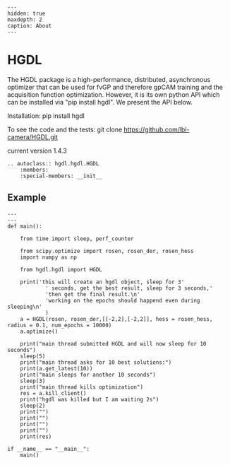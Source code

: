```{toctree}
---
hidden: true
maxdepth: 2
caption: About
---
```

# HGDL

The HGDL package is a high-performance, distributed, asynchronous optimizer that can be used for fvGP and therefore gpCAM training and the acquisition function optimization. However, it is its own python API which can be installed via "pip install hgdl". We present the API below. 

Installation: pip install hgdl

To see the code and the tests: git clone https://github.com/lbl-camera/HGDL.git

current version 1.4.3

```{eval-rst}
.. autoclass:: hgdl.hgdl.HGDL
    :members:
    :special-members: __init__

```

## Example

```{code-block} python3
---
---
def main():

    from time import sleep, perf_counter
    
    from scipy.optimize import rosen, rosen_der, rosen_hess
    import numpy as np

    from hgdl.hgdl import HGDL
    
    print('this will create an hgdl object, sleep for 3'
            ' seconds, get the best result, sleep for 3 seconds,'
            'then get the final result.\n'
            'working on the epochs should happend even during sleeping\n'
            )
    a = HGDL(rosen, rosen_der,[[-2,2],[-2,2]], hess = rosen_hess, radius = 0.1, num_epochs = 10000)
    a.optimize()

    print("main thread submitted HGDL and will now sleep for 10 seconds")
    sleep(5)
    print("main thread asks for 10 best solutions:")
    print(a.get_latest(10))
    print("main sleeps for another 10 seconds")
    sleep(3)
    print("main thread kills optimization")
    res = a.kill_client()
    print("hgdl was killed but I am waiting 2s")
    sleep(2)
    print("")
    print("")
    print("")
    print("")
    print(res)

if __name__ == "__main__":
    main()
```

